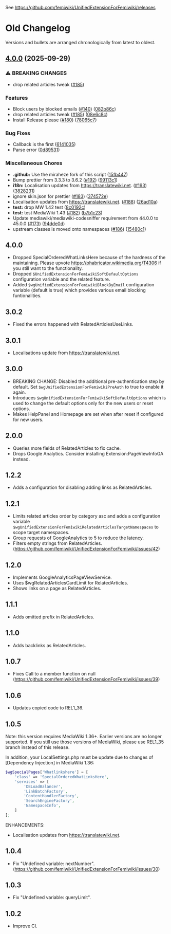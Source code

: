 See https://github.com/femiwiki/UnifiedExtensionForFemiwiki/releases

# Old Changelog

Versions and bullets are arranged chronologically from latest to oldest.

## [4.0.0](https://github.com/femiwiki/UnifiedExtensionForFemiwiki/compare/v3.0.1...v4.0.0) (2025-09-29)


### ⚠ BREAKING CHANGES

* drop related articles tweak ([#185](https://github.com/femiwiki/UnifiedExtensionForFemiwiki/issues/185))

### Features

* Block users by blocked emails ([#140](https://github.com/femiwiki/UnifiedExtensionForFemiwiki/issues/140)) ([082b86c](https://github.com/femiwiki/UnifiedExtensionForFemiwiki/commit/082b86c00d26ff45c7d881d1920ad70671ad1cc7))
* drop related articles tweak ([#185](https://github.com/femiwiki/UnifiedExtensionForFemiwiki/issues/185)) ([08e6c8c](https://github.com/femiwiki/UnifiedExtensionForFemiwiki/commit/08e6c8c24b336d2b2ef6842ea0937f090d200394))
* Install Release please ([#180](https://github.com/femiwiki/UnifiedExtensionForFemiwiki/issues/180)) ([78065c7](https://github.com/femiwiki/UnifiedExtensionForFemiwiki/commit/78065c7fd93c39181707080beac747561e285ba8))


### Bug Fixes

* Callback is the first ([6141035](https://github.com/femiwiki/UnifiedExtensionForFemiwiki/commit/6141035378ce5b3f94bbb73e95f31e5d77947072))
* Parse error ([0d89531](https://github.com/femiwiki/UnifiedExtensionForFemiwiki/commit/0d895317d3dc851ec664400c3608e70fa3330df1))


### Miscellaneous Chores

* **.github:** Use the miraheze fork of this script ([15fb447](https://github.com/femiwiki/UnifiedExtensionForFemiwiki/commit/15fb4474fc3bd5e2c59e429f532b3ac4ab740a0a))
* Bump prettier from 3.3.3 to 3.6.2 ([#192](https://github.com/femiwiki/UnifiedExtensionForFemiwiki/issues/192)) ([99113c1](https://github.com/femiwiki/UnifiedExtensionForFemiwiki/commit/99113c128966128cf88c4834b58a66c49ff0f125))
* **i18n:** Localisation updates from https://translatewiki.net. ([#193](https://github.com/femiwiki/UnifiedExtensionForFemiwiki/issues/193)) ([3828231](https://github.com/femiwiki/UnifiedExtensionForFemiwiki/commit/382823151a0532f6797760070edeb655e4bd57e3))
* ignore skin.json for prettier ([#183](https://github.com/femiwiki/UnifiedExtensionForFemiwiki/issues/183)) ([374572e](https://github.com/femiwiki/UnifiedExtensionForFemiwiki/commit/374572eb031369476d3d1064bbb8ac1a36ce97dc))
* Localisation updates from https://translatewiki.net. ([#188](https://github.com/femiwiki/UnifiedExtensionForFemiwiki/issues/188)) ([26ad10a](https://github.com/femiwiki/UnifiedExtensionForFemiwiki/commit/26ad10ad61729c1b08de2eae1d5bb56fcf0e17ce))
* **test:** drop MW 1.42 test ([8c0192c](https://github.com/femiwiki/UnifiedExtensionForFemiwiki/commit/8c0192c7bcd5d88b696f6f0854fcb822cab38520))
* **test:** test MediaWiki 1.43 ([#182](https://github.com/femiwiki/UnifiedExtensionForFemiwiki/issues/182)) ([b7b1c23](https://github.com/femiwiki/UnifiedExtensionForFemiwiki/commit/b7b1c234cc4cee09ed649a7efd5908338ad1e872))
* Update mediawiki/mediawiki-codesniffer requirement from 44.0.0 to 45.0.0 ([#173](https://github.com/femiwiki/UnifiedExtensionForFemiwiki/issues/173)) ([94dde0d](https://github.com/femiwiki/UnifiedExtensionForFemiwiki/commit/94dde0df8507b4ff70748d1f436ddd96c323b714))
* upstream classes is moved onto namespaces ([#186](https://github.com/femiwiki/UnifiedExtensionForFemiwiki/issues/186)) ([15480c1](https://github.com/femiwiki/UnifiedExtensionForFemiwiki/commit/15480c1bee23eb3332f85b5835106cacf42c7517))

## 4.0.0

- Dropped SpecialOrderedWhatLinksHere because of the hardness of the maintaining. Please upvote https://phabricator.wikimedia.org/T4306 if you still want to the functionality.
- Dropped `$UnifiedExtensionForFemiwikiSoftDefaultOptions` configuration variable and the related feature.
- Added `$wgUnifiedExtensionForFemiwikiBlockByEmail` configuration variable (default is true) which provides various email blocking funtionalities.

## 3.0.2

- Fixed the errors happened with RelatedArticlesUseLinks.

## 3.0.1

- Localisations update from https://translatewiki.net.

## 3.0.0

- BREAKING CHANGE: Disabled the additional pre-authentication step by default. Set `$wgUnifiedExtensionForFemiwikiPreAuth` to true to enable it again.
- Introduces `$wgUnifiedExtensionForFemiwikiSoftDefaultOptions` which is used to change the default options only for the new users or reset options.
- Makes HelpPanel and Homepage are set when after reset if configured for new users.

## 2.0.0

- Queries more fields of RelatedArticles to fix cache.
- Drops Google Analytics. Consider installing Extension:PageViewInfoGA instead.

## 1.2.2

- Adds a configuration for disabling adding links as RelatedArticles.

## 1.2.1

- Limits related articles order by category asc and adds a configuration variable `$wgUnifiedExtensionForFemiwikiRelatedArticlesTargetNamespaces` to scope target namespaces.
- Group requests of GoogleAnalytics to 5 to reduce the latency.
- Filters empty strings from RelatedArticles. (https://github.com/femiwiki/UnifiedExtensionForFemiwiki/issues/42)

## 1.2.0

- Implements GoogleAnalyticsPageViewService.
- Uses $wgRelatedArticlesCardLimit for RelatedArticles.
- Shows links on a page as RelatedArticles.

## 1.1.1

- Adds omitted prefix in RelatedArticles.

## 1.1.0

- Adds backlinks as RelatedArticles.

## 1.0.7

- Fixes Call to a member function on null (https://github.com/femiwiki/UnifiedExtensionForFemiwiki/issues/39)

## 1.0.6

- Updates copied code to REL1_36.

## 1.0.5

Note: this version requires MediaWiki 1.36+. Earlier versions are no longer supported.
If you still use those versions of MediaWiki, please use REL1_35 branch instead of this release.

In addition, your LocalSettings.php must be update due to changes of [Dependency Injection] in MediaWiki 1.36:

```php
$wgSpecialPages['Whatlinkshere'] = [
	'class' => 'SpecialOrderedWhatLinksHere',
	'services' => [
		'DBLoadBalancer',
		'LinkBatchFactory',
		'ContentHandlerFactory',
		'SearchEngineFactory',
		'NamespaceInfo',
	]
];
```

ENHANCEMENTS:

- Localisation updates from https://translatewiki.net.

## 1.0.4

- Fix "Undefined variable: nextNumber". (https://github.com/femiwiki/UnifiedExtensionForFemiwiki/issues/30)

## 1.0.3

- Fix "Undefined variable: queryLimit".

## 1.0.2

- Improve CI.
